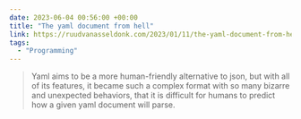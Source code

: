 ```yaml
---
date: 2023-06-04 00:56:00 +00:00
title: "The yaml document from hell"
link: https://ruudvanasseldonk.com/2023/01/11/the-yaml-document-from-hell
tags:
  - "Programming"
---
```


> Yaml aims to be a more human-friendly alternative to json, but with all of its features, it became such a complex format with so many bizarre and unexpected behaviors, that it is difficult for humans to predict how a given yaml document will parse.
